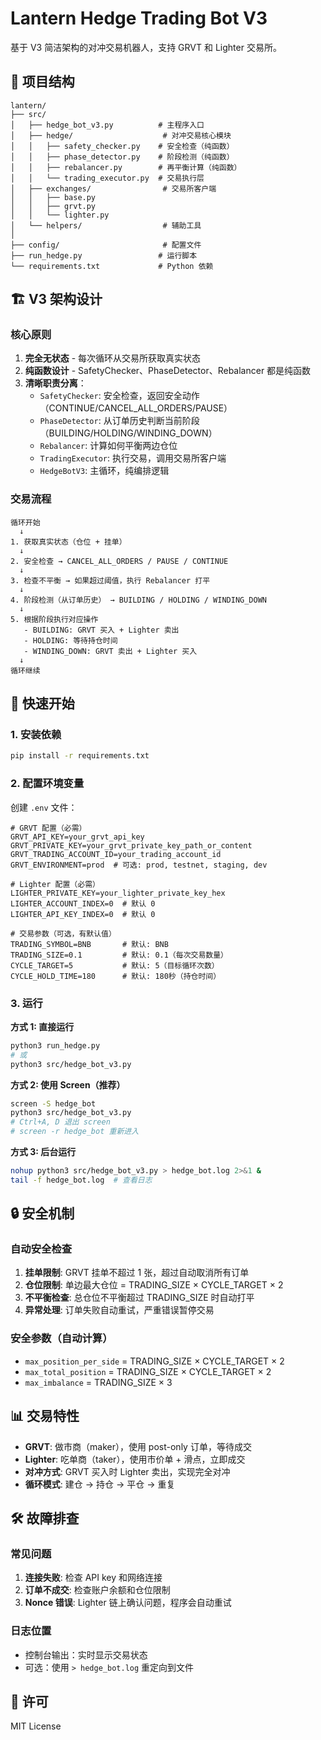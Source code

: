 # Lantern Hedge Trading Bot V3

基于 V3 简洁架构的对冲交易机器人，支持 GRVT 和 Lighter 交易所。

## 📁 项目结构

```
lantern/
├── src/
│   ├── hedge_bot_v3.py          # 主程序入口
│   ├── hedge/                    # 对冲交易核心模块
│   │   ├── safety_checker.py    # 安全检查（纯函数）
│   │   ├── phase_detector.py    # 阶段检测（纯函数）
│   │   ├── rebalancer.py        # 再平衡计算（纯函数）
│   │   └── trading_executor.py  # 交易执行层
│   ├── exchanges/                # 交易所客户端
│   │   ├── base.py
│   │   ├── grvt.py
│   │   └── lighter.py
│   └── helpers/                  # 辅助工具
│
├── config/                       # 配置文件
├── run_hedge.py                 # 运行脚本
└── requirements.txt             # Python 依赖
```

## 🏗️ V3 架构设计

### 核心原则

1. **完全无状态** - 每次循环从交易所获取真实状态
2. **纯函数设计** - SafetyChecker、PhaseDetector、Rebalancer 都是纯函数
3. **清晰职责分离**：
   - `SafetyChecker`: 安全检查，返回安全动作（CONTINUE/CANCEL_ALL_ORDERS/PAUSE）
   - `PhaseDetector`: 从订单历史判断当前阶段（BUILDING/HOLDING/WINDING_DOWN）
   - `Rebalancer`: 计算如何平衡两边仓位
   - `TradingExecutor`: 执行交易，调用交易所客户端
   - `HedgeBotV3`: 主循环，纯编排逻辑

### 交易流程

```
循环开始
  ↓
1. 获取真实状态（仓位 + 挂单）
  ↓
2. 安全检查 → CANCEL_ALL_ORDERS / PAUSE / CONTINUE
  ↓
3. 检查不平衡 → 如果超过阈值，执行 Rebalancer 打平
  ↓
4. 阶段检测（从订单历史） → BUILDING / HOLDING / WINDING_DOWN
  ↓
5. 根据阶段执行对应操作
   - BUILDING: GRVT 买入 + Lighter 卖出
   - HOLDING: 等待持仓时间
   - WINDING_DOWN: GRVT 卖出 + Lighter 买入
  ↓
循环继续
```

## 🚀 快速开始

### 1. 安装依赖

```bash
pip install -r requirements.txt
```

### 2. 配置环境变量

创建 `.env` 文件：

```env
# GRVT 配置（必需）
GRVT_API_KEY=your_grvt_api_key
GRVT_PRIVATE_KEY=your_grvt_private_key_path_or_content
GRVT_TRADING_ACCOUNT_ID=your_trading_account_id
GRVT_ENVIRONMENT=prod  # 可选: prod, testnet, staging, dev

# Lighter 配置（必需）
LIGHTER_PRIVATE_KEY=your_lighter_private_key_hex
LIGHTER_ACCOUNT_INDEX=0  # 默认 0
LIGHTER_API_KEY_INDEX=0  # 默认 0

# 交易参数（可选，有默认值）
TRADING_SYMBOL=BNB       # 默认: BNB
TRADING_SIZE=0.1         # 默认: 0.1（每次交易数量）
CYCLE_TARGET=5           # 默认: 5（目标循环次数）
CYCLE_HOLD_TIME=180      # 默认: 180秒（持仓时间）
```

### 3. 运行

**方式 1: 直接运行**
```bash
python3 run_hedge.py
# 或
python3 src/hedge_bot_v3.py
```

**方式 2: 使用 Screen（推荐）**
```bash
screen -S hedge_bot
python3 src/hedge_bot_v3.py
# Ctrl+A, D 退出 screen
# screen -r hedge_bot 重新进入
```

**方式 3: 后台运行**
```bash
nohup python3 src/hedge_bot_v3.py > hedge_bot.log 2>&1 &
tail -f hedge_bot.log  # 查看日志
```

## 🔒 安全机制

### 自动安全检查

1. **挂单限制**: GRVT 挂单不超过 1 张，超过自动取消所有订单
2. **仓位限制**: 单边最大仓位 = TRADING_SIZE × CYCLE_TARGET × 2
3. **不平衡检查**: 总仓位不平衡超过 TRADING_SIZE 时自动打平
4. **异常处理**: 订单失败自动重试，严重错误暂停交易

### 安全参数（自动计算）

- `max_position_per_side` = TRADING_SIZE × CYCLE_TARGET × 2
- `max_total_position` = TRADING_SIZE × CYCLE_TARGET × 2
- `max_imbalance` = TRADING_SIZE × 3

## 📊 交易特性

- **GRVT**: 做市商（maker），使用 post-only 订单，等待成交
- **Lighter**: 吃单商（taker），使用市价单 + 滑点，立即成交
- **对冲方式**: GRVT 买入时 Lighter 卖出，实现完全对冲
- **循环模式**: 建仓 → 持仓 → 平仓 → 重复

## 🛠️ 故障排查

### 常见问题

1. **连接失败**: 检查 API key 和网络连接
2. **订单不成交**: 检查账户余额和仓位限制
3. **Nonce 错误**: Lighter 链上确认问题，程序会自动重试

### 日志位置

- 控制台输出：实时显示交易状态
- 可选：使用 `> hedge_bot.log` 重定向到文件

## 📝 许可

MIT License
